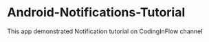 # Android-Notifications-Tutorial
 This app demonstrated Notification tutorial on CodingInFlow channel 
